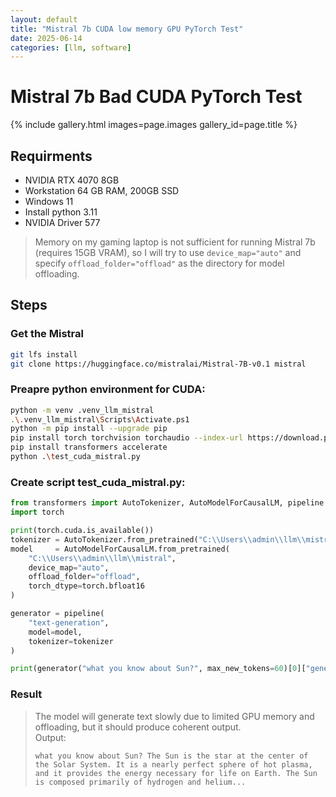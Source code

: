 ```yaml
---
layout: default
title: "Mistral 7b CUDA low memory GPU PyTorch Test"
date: 2025-06-14
categories: [llm, software]
---
```


# Mistral 7b Bad CUDA PyTorch Test 

{% include gallery.html images=page.images gallery_id=page.title %}

## Requirments 
- NVIDIA RTX 4070 8GB
- Workstation 64 GB RAM, 200GB SSD
- Windows 11
- Install python 3.11
- NVIDIA Driver 577

> Memory on my gaming laptop is not sufficient for running Mistral 7b (requires 15GB VRAM), so I will try to use `device_map="auto"` and specify `offload_folder="offload"` as the directory for model offloading.

## Steps

### Get the Mistral
```bash
git lfs install
git clone https://huggingface.co/mistralai/Mistral-7B-v0.1 mistral
```
### Preapre python environment for CUDA:
```bash
python -m venv .venv_llm_mistral
.\.venv_llm_mistral\Scripts\Activate.ps1
python -m pip install --upgrade pip
pip install torch torchvision torchaudio --index-url https://download.pytorch.org/whl/cu128
pip install transformers accelerate
python .\test_cuda_mistral.py
```
### Create script test_cuda_mistral.py:
```python
from transformers import AutoTokenizer, AutoModelForCausalLM, pipeline
import torch

print(torch.cuda.is_available())
tokenizer = AutoTokenizer.from_pretrained("C:\\Users\\admin\\llm\\mistral")
model     = AutoModelForCausalLM.from_pretrained(
    "C:\\Users\\admin\\llm\\mistral",
    device_map="auto",
    offload_folder="offload",
    torch_dtype=torch.bfloat16
)

generator = pipeline(
    "text-generation",
    model=model,
    tokenizer=tokenizer
)

print(generator("what you know about Sun?", max_new_tokens=60)[0]["generated_text"])
```
### Result
> The model will generate text slowly due to limited GPU memory and offloading, but it should produce coherent output.  
> Output:
> ```
> what you know about Sun? The Sun is the star at the center of the Solar System. It is a nearly perfect sphere of hot plasma, and it provides the energy necessary for life on Earth. The Sun is composed primarily of hydrogen and helium...
> ```
